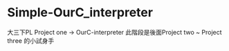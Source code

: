 # Simple-OurC_interpreter

大三下PL Project one -> OurC-interpreter
此階段是後面Project two ~ Project three 的小試身手

